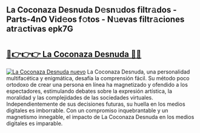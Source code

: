 ## La Coconaza Desnuda D𝚎sn𝚞dos filtr𝚊dos - Parts-4nO Vid𝚎os f𝚘tos - N𝚞evas filtr𝚊ciones atr𝚊ctivas epk7G

# <h2><a href="http://mb1vbn2.tromn.icu/?c=La+Coconaza+Desnuda">🔗👉👉👉 La Coconaza Desnuda 🔗🔗</a></h2>

[![La Coconaza Desnuda nuevo](https://i.imgur.com/pEAQMta.gif)](http://mb1vbn2.tromn.icu/?c=La+Coconaza+Desnuda)
La Coconaza Desnuda, una personalidad multifacética y enigmática, desafía la comprensión fácil. Su método poco ortodoxo de crear una persona en línea ha magnetizado y ofendido a los espectadores, estimulando debates sobre la expresión artística, la moralidad y las complejidades de las sociedades virtuales. Independientemente de sus decisiones futuras, su huella en los medios digitales es imborrable. Con un compromiso inquebrantable y un magnetismo innegable, el impacto de La Coconaza Desnuda en los medios digitales es imparable.
